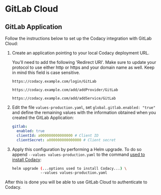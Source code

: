 # GitLab Cloud

## GitLab Application

Follow the instructions below to set up the Codacy integration with GitLab Cloud:

1.  Create an application pointing to your local Codacy deployment URL.

    You'll need to add the following 'Redirect URI'. Make sure to update your protocol to use either http or https and your domain name as well. Keep in mind this field is case sensitive.

    `https://codacy.example.com/login/GitLab`

    `https://codacy.example.com/add/addProvider/GitLab`

    `https://codacy.example.com/add/addService/GitLab`

2.  Edit the file `values-production.yaml`, set `global.gitlab.enabled: "true"` and define the remaining values with the information obtained when you created the GitLab Application:

    ```yaml
    gitlab:
      enabled: true
      clientId: a000000000000000 # Client ID
      clientSecret: a000000000000000 # Client secret
    ```

3.  Apply this configuration by performing a Helm upgrade. To do so append `--values values-production.yaml` to the command [used to install Codacy](../../index.md#2-installing-codacy):

    ```bash
    helm upgrade (...options used to install Codacy...) \
                 --values values-production.yaml
    ```

After this is done you will be able to use GitLab Cloud to authenticate to Codacy.